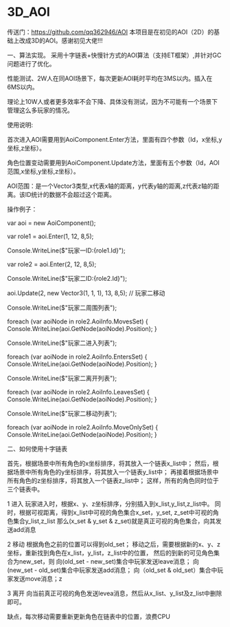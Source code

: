 # 3D_AOI
传送门：https://github.com/qq362946/AOI
本项目是在初见的AOI（2D）的基础上改成3D的AOI。感谢初见大佬!!!

一、算法实现。
采用十字链表+快慢针方式的AOI算法（支持ET框架）,并针对GC问题进行了优化。

性能测试、2W人在同AOI场景下，每次更新AOI耗时平均在3MS以内。插入在6MS以内。

理论上10W人或者更多效率不会下降、具体没有测试，因为不可能有一个场景下管理这么多玩家的情况。

使用说明:

首次进入AOI需要用到AoiComponent.Enter方法，里面有四个参数（Id，x坐标,y坐标,z坐标）。

角色位置变动需要用到AoiComponent.Update方法，里面有五个参数（Id，AOI范围,x坐标,y坐标,z坐标）。

AOI范围：是一个Vector3类型,x代表x轴的距离，y代表y轴的距离,z代表z轴的距离。该ID统计的数据不会超过这个距离。

操作例子：

var aoi = new AoiComponent();

var role1 = aoi.Enter(1, 12, 8,5);

Console.WriteLine($"玩家一ID:{role1.Id}");

var role2 = aoi.Enter(2, 12, 8,5);

Console.WriteLine($"玩家二ID:{role2.Id}");

aoi.Update(2, new Vector3(1, 1, 1), 13, 8,5); // 玩家二移动

Console.WriteLine($"玩家二周围列表");

foreach (var aoiNode in role2.AoiInfo.MovesSet) { Console.WriteLine(aoi.GetNode(aoiNode).Position); }

Console.WriteLine($"玩家二进入列表");

foreach (var aoiNode in role2.AoiInfo.EntersSet) { Console.WriteLine(aoi.GetNode(aoiNode).Position); }

Console.WriteLine($"玩家二离开列表");

foreach (var aoiNode in role2.AoiInfo.LeavesSet) { Console.WriteLine(aoi.GetNode(aoiNode).Position); }

Console.WriteLine($"玩家二移动列表");

foreach (var aoiNode in role2.AoiInfo.MoveOnlySet) { Console.WriteLine(aoi.GetNode(aoiNode).Position); }

二、如何使用十字链表

首先，根据场景中所有角色的x坐标排序，将其放入一个链表x_list中；
然后，根据场景中所有角色的y坐标排序，将其放入一个链表y_list中；
再接着根据场景中所有角色的z坐标排序，将其放入一个链表z_list中；
这样，所有的角色同时位于三个链表中。

1 进入
玩家进入时，根据x、y、z坐标排序，分别插入到x_list,y_list,z_list中。
同时，根据可视距离，得到x_list中可视的角色集合x_set，y_set, z_set中可视的角色集合y_list,z_list
那么(x_set & y_set & z_set)就是真正可视的角色集合，向其发送add消息

2 移动
根据角色之前的位置可以得到old_set；
移动之后，需要根据新的x、y、z坐标，重新找到角色在x_list，y_list，z_list中的位置，
然后的到新的可见角色集合为new_set，则
向(old_set - new_set)集合中玩家发送leave消息；
向(new_set - old_set)集合中玩家发送add消息；
向（old_set & old_set）集合中玩家发送move消息；z

3 离开
向当前真正可视的角色发送levea消息，然后从x_list、y_list及z_list中删除即可。

缺点，每次移动需要重新更新角色在链表中的位置，浪费CPU





